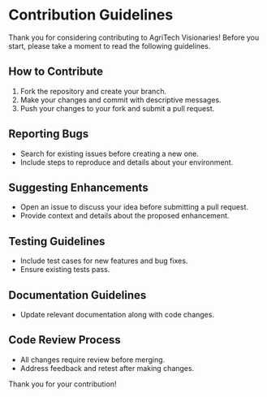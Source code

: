 # Contribution Guidelines

Thank you for considering contributing to AgriTech Visionaries! Before you start, please take a moment to read the following guidelines.

## How to Contribute

1. Fork the repository and create your branch.
2. Make your changes and commit with descriptive messages.
3. Push your changes to your fork and submit a pull request.

## Reporting Bugs

- Search for existing issues before creating a new one.
- Include steps to reproduce and details about your environment.

## Suggesting Enhancements

- Open an issue to discuss your idea before submitting a pull request.
- Provide context and details about the proposed enhancement.

## Testing Guidelines

- Include test cases for new features and bug fixes.
- Ensure existing tests pass.

## Documentation Guidelines

- Update relevant documentation along with code changes.

## Code Review Process

- All changes require review before merging.
- Address feedback and retest after making changes.


Thank you for your contribution!
